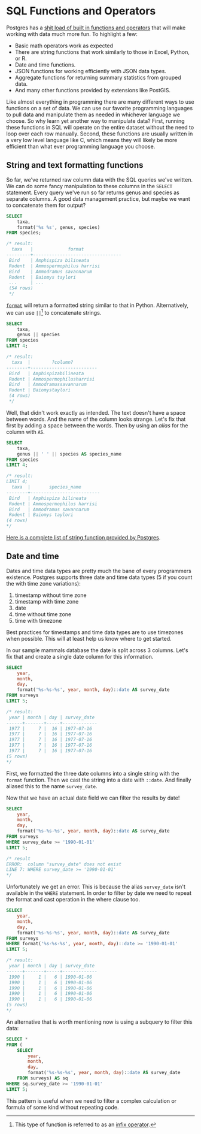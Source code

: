 # SQL Functions and Operators

Postgres has a [shit load of built in functions and operators](https://www.postgresql.org/docs/14/functions.html) that will make working with data much more fun. To highlight a few:

* Basic math operators work as expected
* There are string functions that work similarly to those in Excel, Python, or R.
* Date and time functions.
* JSON functions for working efficiently with JSON data types.
* Aggregate functions for returning summary statistics from grouped data.
* And many other functions provided by extensions like PostGIS.

Like almost everything in programming there are many different ways to use functions on a set of data. We can use our favorite programming languages to pull data and manipulate them as needed in whichever language we choose. So why learn yet another way to manipulate data? First, running these functions in SQL will operate on the entire dataset without the need to loop over each row manually. Second, these functions are usually written in a very low level language like C, which means they will likely be more efficient than what ever programming language you choose.

## String and text formatting functions

So far, we've returned raw column data with the SQL queries we've written. We can do some fancy manipulation to these columns in the `SELECT` statement. Every query we've run so far returns genus and species as separate columns. A good data management practice, but maybe we want to concatenate them for output?

```sql
SELECT
	taxa,
	format('%s %s', genus, species)
FROM species;

/* result:
  taxa   |             format
---------+---------------------------------
 Bird    | Amphispiza bilineata
 Rodent  | Ammospermophilus harrisi
 Bird    | Ammodramus savannarum
 Rodent  | Baiomys taylori
 ...     | ...
 (54 rows)
 */
```

[`format`](https://www.postgresql.org/docs/14/functions-string.html#FUNCTIONS-STRING-FORMAT) will return a formatted string similar to that in Python. Alternatively, we can use `||`[^infix] to concatenate strings.

```sql
SELECT
	taxa,
	genus || species
FROM species
LIMIT 4;

/* result:
  taxa  |        ?column?
--------+-------------------------
 Bird   | Amphispizabilineata
 Rodent | Ammospermophilusharrisi
 Bird   | Ammodramussavannarum
 Rodent | Baiomystaylori
 (4 rows)
 */
```

Well, that didn't work exactly as intended. The text doesn't have a space between words. And the name of the column looks strange. Let's fix that first by adding a space between the words. Then by using an *alias* for the column with `AS`.

```sql
SELECT
	taxa,
	genus || ' ' || species AS species_name
FROM species
LIMIT 4;

/* result:
LIMIT 4;
  taxa  |       species_name
--------+--------------------------
 Bird   | Amphispiza bilineata
 Rodent | Ammospermophilus harrisi
 Bird   | Ammodramus savannarum
 Rodent | Baiomys taylori
(4 rows)
*/
```

[Here is a complete list of string function provided by Postgres](https://www.postgresql.org/docs/14/functions-string.html). 

## Date and time

Dates and time data types are pretty much the bane of every programmers existence. Postgres supports three date and time data types (5 if you count the with time zone variations):

1. timestamp without time zone
2. timestamp with time zone
3. date
4. time without time zone
5. time with timezone

Best practices for timestamps and time data types are to use timezones when possible. This will at least help us know where to get started.

In our sample mammals database the date is split across 3 columns. Let's fix that and create a single date column for this information.

```sql
SELECT
	year,
	month,
	day,
	format('%s-%s-%s', year, month, day)::date AS survey_date
FROM surveys
LIMIT 5;

/* result:
 year | month | day | survey_date
------+-------+-----+-------------
 1977 |     7 |  16 | 1977-07-16
 1977 |     7 |  16 | 1977-07-16
 1977 |     7 |  16 | 1977-07-16
 1977 |     7 |  16 | 1977-07-16
 1977 |     7 |  16 | 1977-07-16
(5 rows)
*/
```

First, we formatted the three date columns into a single string with the `format` function. Then we cast the string into a date with `::date`. And finally aliased this to the name `survey_date`.

Now that we have an actual date field we can filter the results by date!

```sql
SELECT
	year,
	month,
	day,
	format('%s-%s-%s', year, month, day)::date AS survey_date
FROM surveys
WHERE survey_date >= '1990-01-01'
LIMIT 5;

/* result
ERROR:  column "survey_date" does not exist
LINE 7: WHERE survey_date >= '1990-01-01'
*/
```

Unfortunately we get an error. This is because the alias `survey_date` isn't available in the `WHERE` statement. In order to filter by date we need to repeat the format and cast operation in the where clause too.

```sql
SELECT
	year,
	month,
	day,
	format('%s-%s-%s', year, month, day)::date AS survey_date
FROM surveys
WHERE format('%s-%s-%s', year, month, day)::date >= '1990-01-01'
LIMIT 5;

/* result:
 year | month | day | survey_date
------+-------+-----+-------------
 1990 |     1 |   6 | 1990-01-06
 1990 |     1 |   6 | 1990-01-06
 1990 |     1 |   6 | 1990-01-06
 1990 |     1 |   6 | 1990-01-06
 1990 |     1 |   6 | 1990-01-06
(5 rows)
*/
```

An alternative that is worth mentioning now is using a subquery to filter this data:

```sql
SELECT *
FROM (
	SELECT
		year,
		month,
		day,
		format('%s-%s-%s', year, month, day)::date AS survey_date
	FROM surveys) AS sq
WHERE sq.survey_date >= '1990-01-01'
LIMIT 5;
```

This pattern is useful when we need to filter a complex calculation or formula of some kind without repeating code. 

[^infix]: This type of function is referred to as an [infix operator](https://en.wikipedia.org/wiki/Infix_notation).
